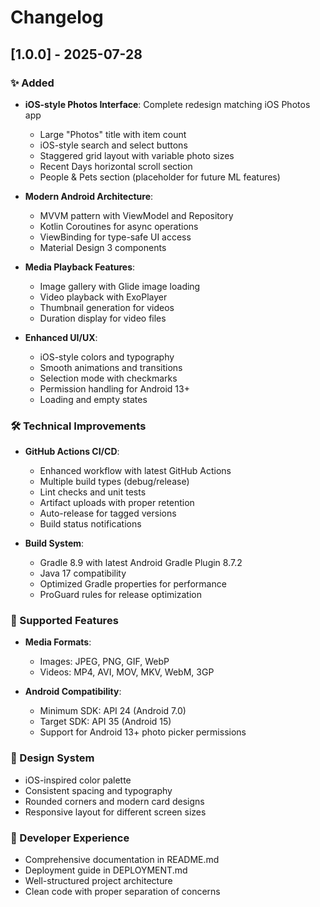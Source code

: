 # Changelog

## [1.0.0] - 2025-07-28

### ✨ Added
- **iOS-style Photos Interface**: Complete redesign matching iOS Photos app
  - Large "Photos" title with item count
  - iOS-style search and select buttons
  - Staggered grid layout with variable photo sizes
  - Recent Days horizontal scroll section
  - People & Pets section (placeholder for future ML features)
  
- **Modern Android Architecture**:
  - MVVM pattern with ViewModel and Repository
  - Kotlin Coroutines for async operations
  - ViewBinding for type-safe UI access
  - Material Design 3 components

- **Media Playback Features**:
  - Image gallery with Glide image loading
  - Video playback with ExoPlayer
  - Thumbnail generation for videos
  - Duration display for video files

- **Enhanced UI/UX**:
  - iOS-style colors and typography
  - Smooth animations and transitions
  - Selection mode with checkmarks
  - Permission handling for Android 13+
  - Loading and empty states

### 🛠 Technical Improvements
- **GitHub Actions CI/CD**:
  - Enhanced workflow with latest GitHub Actions
  - Multiple build types (debug/release)
  - Lint checks and unit tests
  - Artifact uploads with proper retention
  - Auto-release for tagged versions
  - Build status notifications

- **Build System**:
  - Gradle 8.9 with latest Android Gradle Plugin 8.7.2
  - Java 17 compatibility
  - Optimized Gradle properties for performance
  - ProGuard rules for release optimization

### 📱 Supported Features
- **Media Formats**:
  - Images: JPEG, PNG, GIF, WebP
  - Videos: MP4, AVI, MOV, MKV, WebM, 3GP

- **Android Compatibility**:
  - Minimum SDK: API 24 (Android 7.0)
  - Target SDK: API 35 (Android 15)
  - Support for Android 13+ photo picker permissions

### 🎨 Design System
- iOS-inspired color palette
- Consistent spacing and typography
- Rounded corners and modern card designs
- Responsive layout for different screen sizes

### 🔧 Developer Experience
- Comprehensive documentation in README.md
- Deployment guide in DEPLOYMENT.md
- Well-structured project architecture
- Clean code with proper separation of concerns